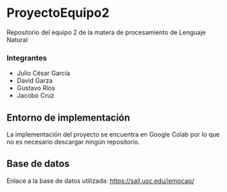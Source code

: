 # ProyectoEquipo2
Repositorio del equipo 2 de la matera de procesamiento de Lenguaje Natural
### Integrantes
* Julio César García
* David Garza
* Gustavo Ríos
* Jacobo Cruz


## Entorno de implementación
La implementación del proyecto se encuentra en Google Colab por lo que no es necesario descargar ningún repositorio.

## Base de datos
Enlace a la base de datos utilizada: https://sail.usc.edu/iemocap/
